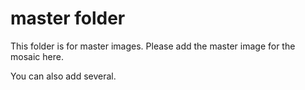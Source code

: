 # master folder
This folder is for master images. Please add the master image for the mosaic here.

You can also add several.